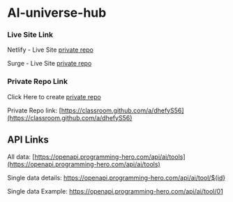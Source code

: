 # AI-universe-hub

### Live Site Link
Netlify - Live Site [private repo](https://fantastic-manatee-21b828.netlify.app/)

Surge - Live Site [private repo](https://complete-question.surge.sh/)

### Private Repo Link
Click Here to create [private repo](https://classroom.github.com/a/dhefyS56)

Private Repo link: [https://classroom.github.com/a/dhefyS56](https://classroom.github.com/a/dhefyS56)


## API Links
All data: [https://openapi.programming-hero.com/api/ai/tools](https://openapi.programming-hero.com/api/ai/tools)

Single data details: https://openapi.programming-hero.com/api/ai/tool/${id}

Single data Example: https://openapi.programming-hero.com/api/ai/tool/01
